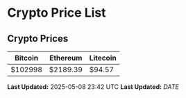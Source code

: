 # Crypto Price List

## Crypto Prices
| Bitcoin | Ethereum | Litecoin |
| ------- | -------- | -------- |
| $102998 | $2189.39 | $94.57 |
**Last Updated:** 2025-05-08 23:42 UTC
**Last Updated:** $DATE$
